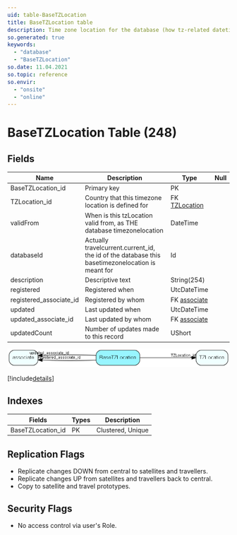```yaml
---
uid: table-BaseTZLocation
title: BaseTZLocation table
description: Time zone location for the database (how tz-related datetimes should be stored in the database)
so.generated: true
keywords:
  - "database"
  - "BaseTZLocation"
so.date: 11.04.2021
so.topic: reference
so.envir:
  - "onsite"
  - "online"
---
```


# BaseTZLocation Table (248)

## Fields

| Name | Description | Type | Null |
|------|-------------|------|:----:|
|BaseTZLocation\_id|Primary key|PK| |
|TZLocation\_id|Country that this timezone location is defined for|FK [TZLocation](tzlocation.md)| |
|validFrom|When is this tzLocation valid from, as THE database timezonelocation|DateTime| |
|databaseId|Actually travelcurrent.current_id, the id of the database this basetimezonelocation is meant for|Id| |
|description|Descriptive text|String(254)| |
|registered|Registered when|UtcDateTime| |
|registered\_associate\_id|Registered by whom|FK [associate](associate.md)| |
|updated|Last updated when|UtcDateTime| |
|updated\_associate\_id|Last updated by whom|FK [associate](associate.md)| |
|updatedCount|Number of updates made to this record|UShort| |


![BaseTZLocation table relationship diagram](./media/BaseTZLocation.png)

[!include[details](./includes/basetzlocation.md)]

## Indexes

| Fields | Types | Description |
|--------|-------|-------------|
|BaseTZLocation\_id |PK |Clustered, Unique |

## Replication Flags

* Replicate changes DOWN from central to satellites and travellers.
* Replicate changes UP from satellites and travellers back to central.
* Copy to satellite and travel prototypes.

## Security Flags

* No access control via user's Role.

